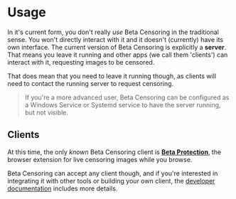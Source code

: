 # Usage

In it's current form, you don't really *use* Beta Censoring in the traditional sense. You won't directly interact with it and it doesn't (currently) have its own interface. The current version of Beta Censoring is explicitly a **server**. That means you leave it running and other apps (we call them 'clients') can interact with it, requesting images to be censored.

That does mean that you need to leave it running though, as clients will need to contact the running server to request censoring.

> If you're a more advanced user, Beta Censoring can be configured as a Windows Service or Systemd service to have the server running, but not visible.

## Clients

At this time, the only _known_ Beta Censoring client is **[Beta Protection](https://silveredgold.github.io/beta-protection/#/)**, the browser extension for live censoring images while you browse.

Beta Censoring can accept any client though, and if you're interested in integrating it with other tools or building your own client, the [developer documentation](./developers.md) includes more details.